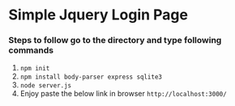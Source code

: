 # Simple Jquery Login Page
### Steps to follow go to the directory and type following commands
1) ``npm init``
2) ``npm install body-parser express sqlite3``
3) ``node server.js``
4) Enjoy paste the below link in browser ``http://localhost:3000/``

